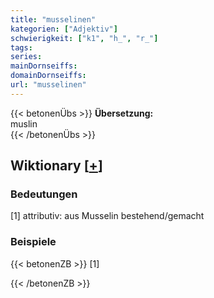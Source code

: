 ```yaml
---
title: "musselinen"
kategorien: ["Adjektiv"]
schwierigkeit: ["k1", "h_", "r_"]
tags:
series:
mainDornseiffs:
domainDornseiffs:
url: "musselinen"
---
```


{{< betonenÜbs >}}
**Übersetzung:**  
muslin  
{{< /betonenÜbs >}}

## Wiktionary [[+](https://de.wiktionary.org/wiki/musselinen)]

### Bedeutungen
[1] attributiv: aus Musselin bestehend/gemacht  

### Beispiele
{{< betonenZB >}}
[1]  

{{< /betonenZB >}}

